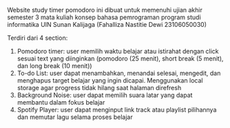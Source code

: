 Website study timer pomodoro ini dibuat untuk memenuhi ujian akhir semester 3 mata kuliah konsep bahasa pemrograman program studi informatika UIN Sunan Kalijaga (Fahalliza Nastitie Dewi 23106050030)

Terdiri dari 4 section:
1. Pomodoro timer: user memilih waktu belajar atau istirahat dengan click sesuai text yang diinginkan (pomodoro (25 menit), short break (5 menit), dan long break (10 menit))
2. To-do List: user dapat menambahkan, menandai selesai, mengedit, dan menghapus target belajar yang ingin dicapai. Menggunakan local storage agar progress tidak hilang saat halaman direfresh
3. Background Noise: user dapat memilih suara latar yang dapat membantu dalam fokus belajar
4. Spotify Player: user dapat menginput link track atau playlist pilihannya dan memutar lagu selama proses belajar
